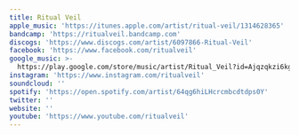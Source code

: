 ```yaml
---
title: Ritual Veil
apple_music: 'https://itunes.apple.com/artist/ritual-veil/1314628365'
bandcamp: 'https://ritualveil.bandcamp.com'
discogs: 'https://www.discogs.com/artist/6097866-Ritual-Veil'
facebook: 'https://www.facebook.com/ritualveil'
google_music: >-
  https://play.google.com/store/music/artist/Ritual_Veil?id=Ajqzqkzi6kg6233hqxbod3h2mya
instagram: 'https://www.instagram.com/ritualveil'
soundcloud: ''
spotify: 'https://open.spotify.com/artist/64qg6hiLHcrcmbcdtdps0Y'
twitter: ''
website: ''
youtube: 'https://www.youtube.com/ritualveil'
---
```

